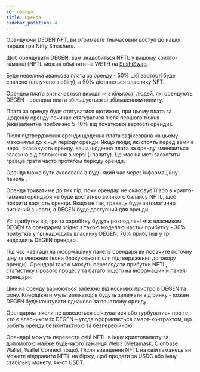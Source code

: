 ```yaml
---
id: оренда
title: Оренда
sidebar_position: 4
---
```


Орендуючи DEGEN NFT, ви отримаєте тимчасовий доступ до нашої першої гри Nifty Smashers.

Щоб орендувати DEGEN, вам знадобиться NFTL у вашому крипто-гаманці (NFTL можна обміняти на WETH на [SushiSwap](https://sushi.com/).

Буде невелика авансова плата за оренду - 50% цієї вартості буде спалено (вилучено з обігу), а 50% дістанеться власнику NFT.

Орендна плата визначається виходячи з кількості людей, які орендують DEGEN - орендна плата збільшується зі збільшенням попиту.

Плата за оренду буде стягуватися щотижня, при цьому плата за щоденну оренду починає стягуватися після першого тижня (еквівалентна приблизно 5-10% від початкової вартості оренди).

Після підтвердження оренди щоденна плата зафіксована на цьому максимумі до кінця періоду оренди. Якщо люди, які стоять перед вами в черзі, скасовують оренду, ваша щоденна плата за оренду зменшиться залежно від положення в черзі (і попиту). Це має на меті заохотити гравців грати часто протягом періоду оренди.

Оренда може бути скасована в будь-який час через інформаційну панель [](https://niftyleague.com/profile).

Оренда триватиме до тих пір, поки орендар не скасовує її або в крипто-гаманці орендаря не буде достатньо великого балансу NFTL, щоб покрити вартість оренди. Якщо це так, гравець буде автоматично вигнаний з черги, а DEGEN буде доступний для оренди.

Усі прибутки від гри та заробітку будуть розподілені між власником DEGEN та орендарем згідно з такою моделлю частки прибутку - 30% прибутків у грі надходить власнику DEGEN, 70% прибутків у грі надходить DEGEN орендар.

Під час навігації на інформаційну панель орендаря ви побачите поточну ціну та множник (вони блокуються після підтвердження договору оренди). Орендарі також можуть переглядати прибутки NFTL, статистику ігрового процесу та багато іншого на інформаційній панелі орендаря.

Ціни на оренду варіюються залежно від носимих пристроїв DEGEN та фону. Коефіцієнти мультиплікаторів будуть залежати від ринку - кожен DEGEN буде коштувати однаково за початкову оренду.

Орендарям ніколи не доведеться зв’язуватися або турбуватися про те, хто є власником їх DEGEN – угода оформляється смарт-контрактом, що робить оренду безконтактною та безперебійною!

Орендарі можуть перевести свій NFTL в іншу криптовалюту за допомогою майже будь-якого гаманця Web3 (Metamask, Cionbase Wallet, Wallet Connect тощо). Після виведення NFTL на свій гаманець ви можете відправити NFTL на біржу, щоб продати за USDC або іншу стабільну монету, як-от USDT.

